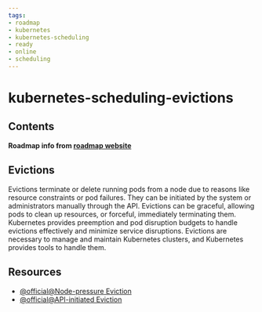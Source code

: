 ```yaml
---
tags:
- roadmap
- kubernetes
- kubernetes-scheduling
- ready
- online
- scheduling
---
```


# kubernetes-scheduling-evictions

## Contents

__Roadmap info from [roadmap website](https://roadmap.sh/kubernetes/scheduling/evictions)__

## Evictions

Evictions terminate or delete running pods from a node due to reasons like resource constraints or pod failures. They can be initiated by the system or administrators manually through the API. Evictions can be graceful, allowing pods to clean up resources, or forceful, immediately terminating them. Kubernetes provides preemption and pod disruption budgets to handle evictions effectively and minimize service disruptions. Evictions are necessary to manage and maintain Kubernetes clusters, and Kubernetes provides tools to handle them.

## Resources

- [@official@Node-pressure Eviction](https://kubernetes.io/docs/concepts/scheduling-eviction/node-pressure-eviction/)
- [@official@API-initiated Eviction](https://kubernetes.io/docs/concepts/scheduling-eviction/api-eviction/)
